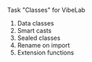 Task "Classes" for VibeLab

1. Data classes
1. Smart casts
1. Sealed classes
1. Rename on import
1. Extension functions
